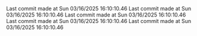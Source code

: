  
Last commit made at Sun 03/16/2025 16:10:10.46 
Last commit made at Sun 03/16/2025 16:10:10.46 
Last commit made at Sun 03/16/2025 16:10:10.46 
Last commit made at Sun 03/16/2025 16:10:10.46 
Last commit made at Sun 03/16/2025 16:10:10.46 

